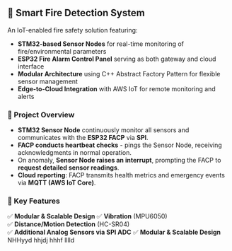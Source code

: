 ## 🚨 Smart Fire Detection System
An IoT-enabled fire safety solution featuring:
- **STM32-based Sensor Nodes** for real-time monitoring of fire/environmental parameters
- **ESP32 Fire Alarm Control Panel** serving as both gateway and cloud interface
- **Modular Architecture** using C++ Abstract Factory Pattern for flexible sensor management
- **Edge-to-Cloud Integration** with AWS IoT for remote monitoring and alerts

### 📌 Project Overview
- **STM32 Sensor Node** continuously monitor all sensors and communicates with the **ESP32 FACP** via **SPI**.
- **FACP conducts heartbeat checks** - pings the Sensor Node, receiving acknowledgments in normal operation.
- On anomaly, **Sensor Node raises an interrupt**, prompting the FACP to **request detailed sensor readings**.
- **Cloud reporting**: FACP transmits health metrics and emergency events via **MQTT (AWS IoT Core)**.

### 🔧 Key Features
✅ **Modular & Scalable Design**
✅ **Vibration** (MPU6050)  
✅ **Distance/Motion Detection** (HC-SR04)  
✅ **Additional Analog Sensors via SPI ADC**
✅ **Modular & Scalable Design**
NHHyyd
hhjdj
hhhf
lllld
